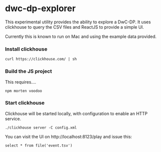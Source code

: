 # dwc-dp-explorer

This experimental utility provides the ability to explore a DwC-DP. It uses clickhouse to query the CSV files and ReactJS to provide a simple UI.

Currently this is known to run on Mac and using the example data provided.

### Install clickhouse 

```
curl https://clickhouse.com/ | sh
```

### Build the JS project 

This requires....

``` 
npm morten voodoo
```

### Start clickhouse

Clickhouse will be started locally, with configuration to enable an HTTP service.

```
./clickhouse server -C config.xml
``` 

You can visit the UI on http://localhost:8123/play and issue this:

```
select * from file('event.tsv')
```
